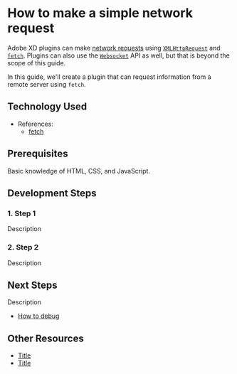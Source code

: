 # How to make a simple network request

Adobe XD plugins can make [network requests](how-to-make-a-network-request-guide.md#TODO) using [`XMLHttpRequest`](how-to-make-a-network-request-guide.md#TODO) and [`fetch`](how-to-make-a-network-request-guide.md#TODO). Plugins can also use the [`Websocket`](how-to-make-a-network-request-guide.md#TODO) API as well, but that is beyond the scope of this guide.

In this guide, we'll create a plugin that can request information from a remote server using `fetch`.

## Technology Used

* References:
  * [fetch](how-to-make-a-network-request-guide.md#TODO)

## Prerequisites

Basic knowledge of HTML, CSS, and JavaScript.

## Development Steps

### 1. Step 1

Description

### 2. Step 2

Description

## Next Steps

Description

* [How to debug](https://github.com/AdobeXD/Plugin-Guides/tree/5f54781a3949f95a58887ca0bba112b7624b0e93/Guides/how-to-make-a-network-request-guide/how-to-debug/README.md)

## Other Resources

* [Title](https://github.com/AdobeXD/Plugin-Guides/tree/5f54781a3949f95a58887ca0bba112b7624b0e93/Guides/how-to-make-a-network-request-guide/link/README.md)
* [Title](https://github.com/AdobeXD/Plugin-Guides/tree/5f54781a3949f95a58887ca0bba112b7624b0e93/Guides/how-to-make-a-network-request-guide/link/README.md)

